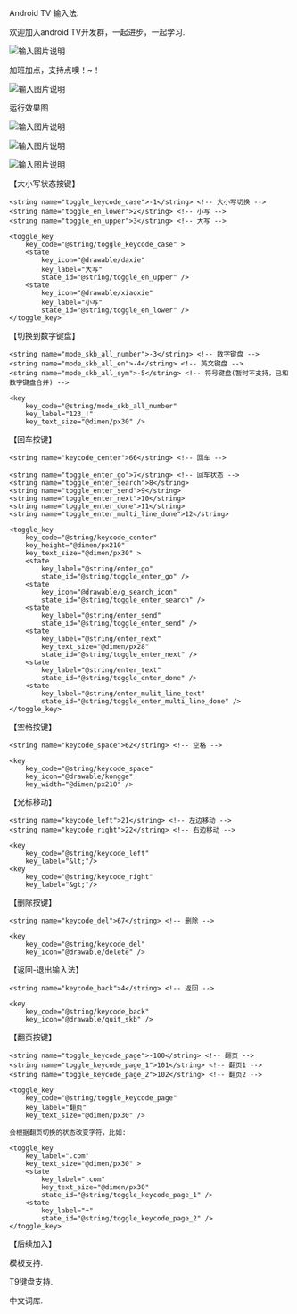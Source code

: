 Android TV 输入法.

欢迎加入android TV开发群，一起进步，一起学习.

![输入图片说明](http://git.oschina.net/uploads/images/2016/0321/214557_bc6d2d45_111902.png "在这里输入图片标题")

加班加点，支持点噢！~！

![输入图片说明](http://git.oschina.net/uploads/images/2016/0321/214630_cf91c358_111902.png "在这里输入图片标题")


运行效果图


![输入图片说明](http://git.oschina.net/uploads/images/2016/0321/214146_c65a16eb_111902.png "在这里输入图片标题")

![输入图片说明](http://git.oschina.net/uploads/images/2016/0321/214153_38260cde_111902.png "在这里输入图片标题")

![输入图片说明](http://git.oschina.net/uploads/images/2016/0321/214200_079fd75c_111902.png "在这里输入图片标题")

【大小写状态按键】

```
<string name="toggle_keycode_case">-1</string> <!-- 大小写切换 -->
<string name="toggle_en_lower">2</string> <!-- 小写 -->
<string name="toggle_en_upper">3</string> <!-- 大写 -->
    
<toggle_key 
    key_code="@string/toggle_keycode_case" >
    <state
        key_icon="@drawable/daxie"
        key_label="大写"
        state_id="@string/toggle_en_upper" />
    <state
        key_icon="@drawable/xiaoxie"
        key_label="小写"
        state_id="@string/toggle_en_lower" />
</toggle_key>
```

【切换到数字键盘】

```
<string name="mode_skb_all_number">-3</string> <!-- 数字键盘 -->
<string name="mode_skb_all_en">-4</string> <!-- 英文键盘 -->
<string name="mode_skb_all_sym">-5</string> <!-- 符号键盘(暂时不支持，已和数字键盘合并) -->
    
<key
    key_code="@string/mode_skb_all_number"
    key_label="123_!"
    key_text_size="@dimen/px30" />
```
    
【回车按键】

```
<string name="keycode_center">66</string> <!-- 回车 -->

<string name="toggle_enter_go">7</string> <!-- 回车状态 -->
<string name="toggle_enter_search">8</string>
<string name="toggle_enter_send">9</string>
<string name="toggle_enter_next">10</string>
<string name="toggle_enter_done">11</string>
<string name="toggle_enter_multi_line_done">12</string>
    
<toggle_key
    key_code="@string/keycode_center"
    key_height="@dimen/px210"
    key_text_size="@dimen/px30" >
    <state
        key_label="@string/enter_go"
        state_id="@string/toggle_enter_go" />
    <state
        key_icon="@drawable/g_search_icon"
        state_id="@string/toggle_enter_search" />
    <state
        key_label="@string/enter_send"
        state_id="@string/toggle_enter_send" />
    <state
        key_label="@string/enter_next"
        key_text_size="@dimen/px28"
        state_id="@string/toggle_enter_next" />
    <state
        key_label="@string/enter_text"
        state_id="@string/toggle_enter_done" />
    <state
        key_label="@string/enter_mulit_line_text"
        state_id="@string/toggle_enter_multi_line_done" />
</toggle_key> 
```   

【空格按键】

```
<string name="keycode_space">62</string> <!-- 空格 -->

<key
    key_code="@string/keycode_space"
    key_icon="@drawable/kongge"
    key_width="@dimen/px210" />
```
    
【光标移动】

```
<string name="keycode_left">21</string> <!-- 左边移动 -->
<string name="keycode_right">22</string> <!-- 右边移动 -->
    
<key
    key_code="@string/keycode_left"
    key_label="&lt;"/>
<key
    key_code="@string/keycode_right"
    key_label="&gt;"/>
```
    
【删除按键】

```
<string name="keycode_del">67</string> <!-- 删除 -->

<key
    key_code="@string/keycode_del"
    key_icon="@drawable/delete" />
```

【返回-退出输入法】

```
<string name="keycode_back">4</string> <!-- 返回 -->

<key
    key_code="@string/keycode_back"
    key_icon="@drawable/quit_skb" />
```
    
【翻页按键】

```
<string name="toggle_keycode_page">-100</string> <!-- 翻页 -->
<string name="toggle_keycode_page_1">101</string> <!-- 翻页1 -->
<string name="toggle_keycode_page_2">102</string> <!-- 翻页2 -->
    
<toggle_key
    key_code="@string/toggle_keycode_page"
    key_label="翻页"
    key_text_size="@dimen/px30" />

会根据翻页切换的状态改变字符，比如:

<toggle_key
    key_label=".com"
    key_text_size="@dimen/px30" >
    <state
        key_label=".com"
        key_text_size="@dimen/px30"
        state_id="@string/toggle_keycode_page_1" />
    <state
        key_label="+"
        state_id="@string/toggle_keycode_page_2" />
</toggle_key>
```


【后续加入】

模板支持.

T9键盘支持.

中文词库.
